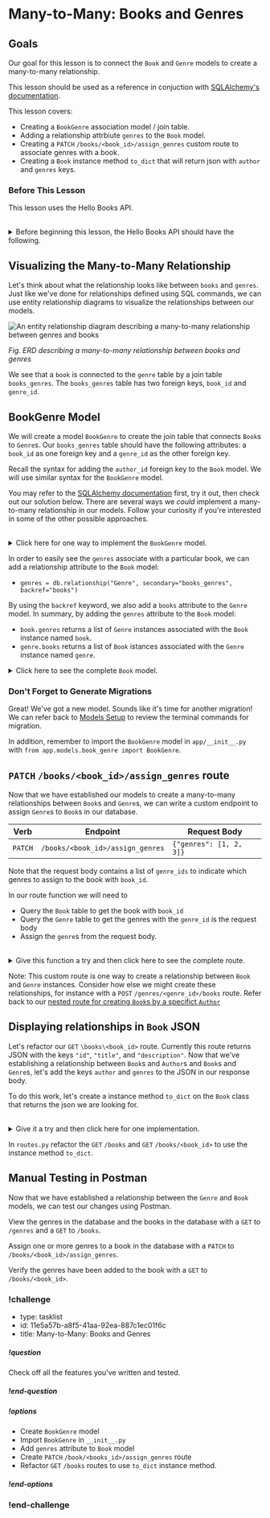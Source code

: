 # Many-to-Many: Books and Genres

## Goals

Our goal for this lesson is to connect the `Book` and `Genre` models to create a many-to-many relationship.

This lesson should be used as a reference in conjuction with [SQLAlchemy's documentation](https://docs.sqlalchemy.org/en/14/orm/basic_relationships.html).

This lesson covers:

- Creating a `BookGenre` association model / join table.
- Adding a relationship attrbiute `genres` to the `Book` model.
- Creating a `PATCH` `/books/<book_id>/assign_genres` custom route to associate genres with a book.
- Creating a `Book` instance method `to_dict` that will return json with `author` and `genres` keys.

### Before This Lesson

This lesson uses the Hello Books API.

<br/>

<details>
    <summary>
        Before beginning this lesson, the Hello Books API should have the following.
    </summary>

- A `hello_books_development` database
- A `book` table defined
- A `Book` model defined
- An `author` table defined
- A `Author` model defined
- Endpoints defined for these RESTful routes:
- `GET` to `/books`
- `POST` to `/books`
- `GET` to `/books/<book_id>`
- `PUT` to `/books/<book_id>`
- `DELETE` to `/books/<book_id>`
- `POST` to `/authors`
- `GET` to `authors/<author_id>/books`
- `GET` to `/genres`
- `POST` to `/genres`

The `Book` model and table should have the following columns:

- `id`
- `title`
- `description`

The `Author` model and table should have the following columns:

- `id`
- `name`

The `Genre` model and table should have the following columns:

- `id`
- `name`

</details>

## Visualizing the Many-to-Many Relationship

Let's think about what the relationship looks like between `books` and `genres`. Just like we've done for relationships defined using SQL commands, we can use entity relationship diagrams to visualize the relationships between our models.

![An entity relationship diagram describing a many-to-many relationship between genres and books](../assets/many-to-many-relationships-in-flask_erd.png)  

_Fig. ERD describing a many-to-many relationship between books and genres_

We see that a `book` is connected to the `genre` table by a join table `books_genres`. The `books_genres` table has two foreign keys, `book_id` and `genre_id`.

## BookGenre Model

We will create a model `BookGenre` to create the join table that connects `Book`s to `Genre`s. Our `books_genres` table should have the following attributes: a `book_id` as one foreign key and a `genre_id` as the other foreign key. 

Recall the syntax for adding the `author_id` foreign key to the `Book` model. We will use similar syntax for the `BookGenre` model.

You may refer to the [SQLAlchemy documentation](https://docs.sqlalchemy.org/en/14/orm/basic_relationships.html#many-to-many) first, try it out, then check out our solution below. There are several ways we _could_ implement a many-to-many relationship in our models. Follow your curiosity if you're interested in some of the other possible approaches.

<br/>

<details>
  <summary>Click here for one way to implement the <code>BookGenre</code> model.</summary>

  ``` python
  # app/models/book_genre.py
  from app import db

  class BookGenre(db.Model):
    __tablename__ = "books_genres"
    book_id = db.Column(db.Integer, db.ForeignKey('book.id'), primary_key=True,nullable=False)
    genre_id = db.Column(db.Integer, db.ForeignKey('genre.id'), primary_key=True,nullable=False)

  ```
</details>

In order to easily see the `genres` associate with a particular book, we can add a relationship attribute to the `Book` model: 
- `genres = db.relationship("Genre", secondary="books_genres", backref="books")` 

By using the `backref` keyword, we also add a `books` attribute to the `Genre` model. 
In summary, by adding the `genres` attribute to the `Book` model:
- `book.genres` returns a list of `Genre` instances associated with the `Book` instance named `book`.
- `genre.books` returns a list of `Book` istances associated with the `Genre` instance named `genre`.


<details>
  <summary>Click here to see the complete <code>Book</code> model.</summary>

  ``` python
  # app/models/book.py

  class Book(db.Model):
    id = db.Column(db.Integer, primary_key=True, autoincrement=True)
    title = db.Column(db.String)
    description = db.Column(db.String)
    author_id = db.Column(db.Integer, db.ForeignKey('author.id'))
    author = db.relationship("Author", backref="books")
    genres = db.relationship("Genre", secondary="books_genres", backref="books")

  ```
</details>

### Don't Forget to Generate Migrations

Great! We've got a new model. Sounds like it's time for another migration! We can refer back to [Models Setup](../building-an-api/models-setup.md) to review the terminal commands for migration.

In addition, remember to import the `BookGenre` model in `app/__init__.py` with `from app.models.book_genre import BookGenre`.

## `PATCH` `/books/<book_id>/assign_genres` route

Now that we have established our models to create a many-to-many relationships between `Book`s and `Genre`s, we can write a custom endpoint to assign `Genre`s to `Book`s in our database. 

|Verb|Endpoint|Request Body|
|--|--|--|
|`PATCH`|`/books/<book_id>/assign_genres`|`{"genres": [1, 2, 3]}`|

Note that the request body contains a list of `genre_ids` to indicate which genres to assign to the book with `book_id`.

In our route function we will need to 
- Query the `Book` table to get the book with `book_id`
- Query the `Genre` table to get the genres with the `genre_id` is the request body
- Assign the `genre`s from the request body.

<br/>

<details>
  <summary>Give this function a try and then click here to see the complete route.</summary>

  ```python

  @books_bp.route("/<book_id>/assign_genres", methods=["PATCH"])
  def assign_genres(book_id):
    book = Book.query.get(book_id)

    if book is None:
      return make_response(f"Book #{book.id} not found", 404)
    
    request_body = request.get_json()

    for id in request_body["genres"]:
      book.genres.append(Genre.query.get(id))
    
    db.session.commit()

    return make_response("Genres successfully added", 200)
  ```
</details>

Note: This custom route is one way to create a relationship between `Book` and `Genre` instances. Consider how else we might create these relationships, for instance with a `POST` `/genres/<genre_id>/books` route. Refer back to our [nested route for creating `Book`s by a specifict `Author`](../relationships-in-sqlalchemy/bested-routes-in-flask.md)

## Displaying relationships in `Book` JSON

Let's refactor our `GET` `\books\<book_id>` route. Currently this route returns JSON with the keys `"id"`, `"title"`, and `"description"`. Now that we've establishing a relationship between `Book`s and `Author`s and `Book`s and `Genre`s, let's add the keys `author` and `genres` to the JSON in our response body.

To do this work, let's create a instance method `to_dict` on the `Book` class that returns the json we are looking for. 

<br/>

<details>
    <summary>Give it a try and then click here for one implementation.</summary>

    ```python
    # app/models/book.py

    ...

    def to_dict(self):
        genres = []
        for genre in self.genres:
            genres.append(genre.name)

        if self.author:
            author = self.author.name
        else:
            author = None

        return {
                "id": self.id,
                "title": self.title,
                "description": self.description,
                "genres": genres,
                "author": author
                }
    ```
</details>

In `routes.py` refactor the `GET` `/books` and `GET` `/books/<book_id>` to use the instance method `to_dict`.

## Manual Testing in Postman

Now that we have established a relationship between the `Genre` and `Book` models, we can test our changes using Postman.

View the genres in the database and the books in the database with a `GET` to `/genres` and a `GET` to `/books`.

Assign one or more genres to a book in the database with a `PATCH` to `/books/<book_id>/assign_genres`.

Verify the genres have been added to the book with a `GET` to `/books/<book_id>`. 

<!-- prettier-ignore-start -->
### !challenge
* type: tasklist
* id: 11e5a57b-a8f5-41aa-92ea-887c1ec01f6c
* title: Many-to-Many: Books and Genres
##### !question

Check off all the features you've written and tested.

##### !end-question
##### !options

* Create `BookGenre` model
* Import `BookGenre` in `__init__.py`
* Add `genres` attribute to `Book` model
* Create `PATCH` `/book/<books_id>/assign_genres` route
* Refactor `GET` `/books` routes to use `to_dict` instance method.

##### !end-options
### !end-challenge
<!-- prettier-ignore-end -->

